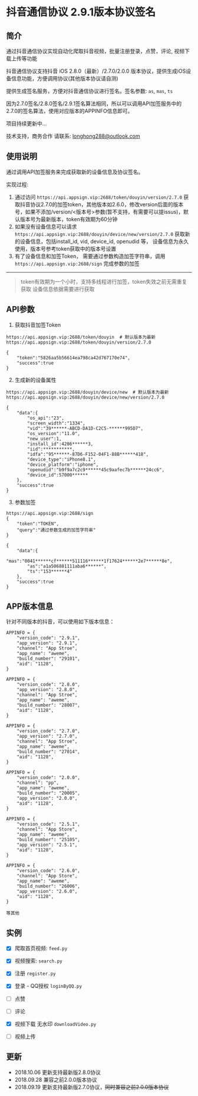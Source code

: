 # 抖音通信协议 2.9.1版本协议签名

## 简介

通过抖音通信协议实现自动化爬取抖音视频，批量注册登录，点赞，评论, 视频下载上传等功能

抖音通信协议支持抖音 iOS 2.8.0（最新）/2.7.0/2.0.0 版本协议，提供生成iOS设备信息功能，方便调用协议(其他版本协议请自测)

提供生成签名服务，方便对抖音通信协议进行签名。签名参数: `as`, `mas`, `ts`

因为2.7.0签名/2.8.0签名/2.9.1签名算法相同，所以可以调用API加签服务中的2.7.0的签名算法，使用对应版本的APPINFO信息即可。

项目持续更新中...

技术支持，商务合作 请联系: longhong288@outlook.com

## 使用说明
通过调用API加签服务来完成获取新的设备信息及协议签名。

实现过程:
1. 通过访问 `https://api.appsign.vip:2688/token/douyin/version/2.7.0` 获取抖音协议2.7.0的加签token，其他版本如2.6.0，修改version后面的版本号，如果不添加/version/<版本号>参数(暂不支持，有需要可以提issus)，默认版本号为最新版本，token有效期为60分钟
2. 如果没有设备信息可以请求 `https://api.appsign.vip:2688/douyin/device/new/version/2.7.0` 获取新的设备信息，包括install_id, vid, device_id, openudid 等， 设备信息为永久使用，版本号参考token获取中的版本号设置
3. 有了设备信息和加签Token， 需要通过参数构造加签字符串，调用 `https://api.appsign.vip:2688/sign` 完成参数的加签

---

> token有效期为一个小时，支持多线程进行加签，token失效之前无需重复获取
> 设备信息依据需要进行获取

## API参数
1. 获取抖音加签Token
```
https://api.appsign.vip:2688/token/douyin  # 默认版本为最新
https://api.appsign.vip:2688/token/douyin/version/2.7.0
```
```
{
    "token":"5826aa5b56614ea798ca42d767170e74",
    "success":true
}
```

2. 生成新的设备属性
```
https://api.appsign.vip:2688/douyin/device/new  # 默认版本为最新
https://api.appsign.vip:2688/douyin/device/new/version/2.7.0
```
```
{
    "data":{
        "os_api":"23",
        "screen_width":"1334",
        "vid":"39******-ABCD-DA1D-C2C5-******995D7",
        "os_version":"11.0",
        "new_user":1,
        "install_id":4286******3,
        "iid":***********,
        "idfa":"95******-87D6-F152-04F1-88B******418",
        "device_type":"iPhone8.1",
        "device_platform":"iphone",
        "openudid":"b9f9a7c2c9******45c9aafec7b******24cc6",
        "device_id":57000******
    },
    "success":true
}
```

3. 参数加签
```
https://api.appsign.vip:2688/sign
{
    "token":"TOKEN",
    "query":"通过参数生成的加签字符串"
}
```
```
{
    "data":{
        "mas":"0041******cf******511116******1f17624******2e7******8e",
        "as":"a1a506881111aba6******",
        "ts":"153******4"
    },
    "success":true
}
```

## APP版本信息
针对不同版本的抖音，可以使用如下版本信息：
```
APPINFO = {
    "version_code": "2.9.1",
    "app_version": "2.9.1",
    "channel": "App Stroe",
    "app_name": "aweme",
    "build_number": "29101",
    "aid": "1128",
}

APPINFO = {
    "version_code": "2.8.0",
    "app_version": "2.8.0",
    "channel": "App Stroe",
    "app_name": "aweme",
    "build_number": "28007",
    "aid": "1128",
}

APPINFO = {
    "version_code": "2.7.0",
    "app_version": "2.7.0",
    "channel": "App Stroe",
    "app_name": "aweme",
    "build_number": "27014",
    "aid": "1128",
}

APPINFO = {
    "version_code": "2.0.0",
    "channel": "pp",
    "app_name": "aweme",
    "build_number": "20005",
    "app_version": "2.0.0",
    "aid": "1128",
}

APPINFO = {
    "version_code": "2.5.1",
    "channel": "App Store",
    "app_name": "aweme",
    "build_number": "25105",
    "app_version": "2.5.1",
    "aid": "1128",
}

APPINFO = {
    "version_code": "2.6.0",
    "channel": "App Store",
    "app_name": "aweme",
    "build_number": "26006",
    "app_version": "2.6.0",
    "aid": "1128",
}

等其他
```


## 实例

* [x] 爬取首页视频: `feed.py`
* [x] 视频搜索: `search.py`
* [x] 注册 `register.py`
* [x] 登录 - QQ授权 `loginByQQ.py`
* [ ] 点赞
* [ ] 评论
* [x] 视频下载 无水印 `downloadVideo.py`
* [ ] 视频上传


## 更新
* 2018.10.06 更新支持最新版2.8.0协议
* 2018.09.28 兼容之前2.0.0版本协议
* 2018.09.19 更新支持最新版2.7.0协议，~~同时兼容之前2.0.0版本协议~~
